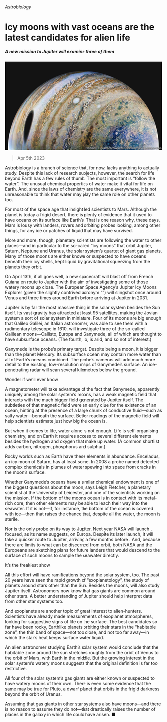 ###### Astrobiology

# Icy moons with vast oceans are the latest candidates for alien life 

##### A new mission to Jupiter will examine three of them 

![image](images/20230408_STP001.jpg) 

> Apr 5th 2023 

Astrobiology is a branch of science that, for now, lacks anything to actually study. Despite this lack of research subjects, however, the search for life beyond Earth has a few rules of thumb. The most important is “follow the water”. The unusual chemical properties of water make it vital for life on Earth. And, since the laws of chemistry are the same everywhere, it is not unreasonable to think that water may play the same role on other planets too.

For most of the space age that insight led scientists to Mars. Although the planet is today a frigid desert, there is plenty of evidence that it used to have oceans on its surface like Earth’s. That is one reason why, these days, Mars is lousy with landers, rovers and orbiting probes looking, among other things, for any ice or patches of liquid that may have survived. 

More and more, though, planetary scientists are following the water to other places—and in particular to the so-called “icy moons” that orbit Jupiter, Saturn, Neptune and Uranus, the solar system’s quartet of giant gas planets. Many of those moons are either known or suspected to have oceans beneath their icy shells, kept liquid by gravitational squeezing from the planets they orbit.

On April 13th, if all goes well, a new spacecraft will blast off from French Guiana en route to Jupiter with the aim of investigating some of those watery moons up close. The European Space Agency’s Jupiter Icy Moons Explorer (given the slightly contrived acronym “”) will slingshot once around Venus and three times around Earth before arriving at Jupiter in 2031.

Jupiter is by far the most massive thing in the solar system besides the Sun itself. Its vast gravity has attracted at least 95 satellites, making the Jovian system a sort of solar system in miniature. Four of its moons are big enough that Galileo Galilei, an Italian astronomer, was able to see them with a rudimentary telescope in 1610. will investigate three of the so-called Galilean moons—Callisto, Europa and Ganymede, all of which are thought to have subsurface oceans. (The fourth, Io, is arid, and so not of interest.)

Ganymede is the probe’s primary target. Despite being a moon, it is bigger than the planet Mercury. Its subsurface ocean may contain more water than all of Earth’s oceans combined. The probe’s cameras will add much more detail to the existing, low-resolution maps of Ganymede’s surface. An ice-penetrating radar will scan several kilometres below the ground.

Wonder if we’ll ever know

A magnetometer will take advantage of the fact that Ganymede, apparently uniquely among the solar system’s moons, has a weak magnetic field that interacts with the much bigger field generated by Jupiter itself. The subtleties of that magnetic field were an early clue for the existence of an ocean, hinting at the presence of a large chunk of conductive fluid—such as salty water—beneath the surface. Better readings of the magnetic field will help scientists estimate just how big the ocean is.

But when it comes to life, water alone is not enough. Life is self-organising chemistry, and on Earth it requires access to several different elements besides the hydrogen and oxygen that make up water. (A common shortlist adds carbon, nitrogen, phosphorus and sulphur.) 

Rocky worlds such as Earth have these elements in abundance. Enceladus, an icy moon of Saturn, has at least some. In 2008 a probe named  detected complex chemicals in plumes of water spewing into space from cracks in the moon’s surface.

Whether Ganymede’s oceans have a similar chemical endowment is one of the biggest questions about the moon, says Leigh Fletcher, a planetary scientist at the University of Leicester, and one of the scientists working on the mission. If the bottom of the moon’s ocean is in contact with its metal-rich core, then other elements may be able to leach their way into the seawater. If it is not—if, for instance, the bottom of the ocean is covered with ice—then that raises the chance that, despite all the water, the moon is sterile.

Nor is the only probe on its way to Jupiter. Next year NASA will launch , focused, as its name suggests, on Europa. Despite its later launch, it will take a quicker route to Jupiter, arriving a few months before . And, because there are limits to what can be discerned from orbit, both NASA and the Europeans are sketching plans for future landers that would descend to the surface of such moons to sample the seawater directly.

It’s the freakiest show

All this effort will have ramifications beyond the solar system, too. The past 20 years have seen the rapid growth of “exoplanetology”, the study of planets around stars other than the Sun. Besides the moons, will also study Jupiter itself. Astronomers now know that gas giants are common around other stars. A better understanding of Jupiter should help interpret data from other star systems too.

And exoplanets are another topic of great interest to alien-hunters. Scientists have already made measurements of exoplanet atmospheres, looking for suggestive signs of life on the surface. The best candidates so far have been rocky, Earthlike planets orbiting their stars in the “habitable zone”, the thin band of space—not too close, and not too far away—in which the star’s heat keeps surface water liquid.

An alien astronomer studying Earth’s solar system would conclude that the habitable zone around the sun stretches roughly from the orbit of Venus to the orbit of Mars, with Earth in the middle. But the growing interest in the solar system’s watery moons suggests that the original definition is far too restrictive. 

All four of the solar system’s gas giants are either known or suspected to have watery moons of their own. There is even some evidence that the same may be true for Pluto, a dwarf planet that orbits in the frigid darkness beyond the orbit of Uranus. 

Assuming that gas giants in other star systems also have moons—and there is no reason to assume they do not—that drastically raises the number of places in the galaxy in which life could have arisen. ■


